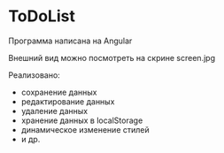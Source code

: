 # ToDoList

Программа написана на Angular

Внешний вид можно посмотреть на скрине screen.jpg

Реализовано:

- сохранение данных
- редактирование данных
- удаление данных
- хранение данных в localStorage
- динамическое изменение стилей
- и др.